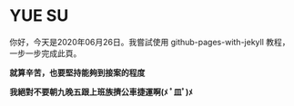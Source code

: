 # YUE SU

你好，今天是2020年06月26日。我嘗試使用 github-pages-with-jekyll 教程，一步一步完成此頁。

**就算辛苦，也要堅持能夠到接案的程度**

**我絕對不要朝九晚五跟上班族擠公車捷運啊(ﾒ ﾟ皿ﾟ)ﾒ**
